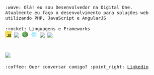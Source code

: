 <p>
  <samp>
    :wave: Olá! eu sou Desenvolvedor na Digital One.
    <br />Atualmente eu faço o desenvolvimento para soluções web
    <br />utilizando PHP, JavaScript e AngularJS
    <br />
    <br/>
    :rocket: Linguagens e Frameworks
    <br /><code><img height="20" src="https://raw.githubusercontent.com/github/explore/80688e429a7d4ef2fca1e82350fe8e3517d3494d/topics/javascript/javascript.png"></code>
    <code><img height="20" src="https://user-images.githubusercontent.com/51726945/87152548-4d851a00-c28c-11ea-9f39-5a799361f051.png"></code>
    <code><img height="20" src="https://raw.githubusercontent.com/github/explore/80688e429a7d4ef2fca1e82350fe8e3517d3494d/topics/nodejs/nodejs.png"></code>
    <code><img height="20" src="https://raw.githubusercontent.com/github/explore/80688e429a7d4ef2fca1e82350fe8e3517d3494d/topics/react/react.png"></code>               <code><img height="20" src="https://user-images.githubusercontent.com/51726945/87152893-e7e55d80-c28c-11ea-8f0e-401da92bcdad.png"></code>
    <code><img height="20" src="https://user-images.githubusercontent.com/51726945/87152732-9ccb4a80-c28c-11ea-8868-09cacaa16dc6.png"></code>
  </samp>
</p>
  
<br>
  
<p>
  <samp>
    <img
      src="https://media.giphy.com/media/PKgfwX7ct5f5C/giphy.gif"
      width="300px"
    />
    <br /><br />:coffee: Quer conversar comigo? :point_right:
    <a href="https://www.linkedin.com/in/vitor-serrano/"> Linkedin</a>
  </samp>
</p>

